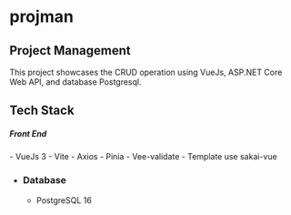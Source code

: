 # projman

<h2>Project Management</h2>

This project showcases the CRUD operation using VueJs, ASP.NET Core Web API, and database Postgresql.

<h2>Tech Stack</h2>
<h5>Front End</h5>
- VueJs 3
- Vite
- Axios
- Pinia
- Vee-validate
- Template use <a ref="https://github.com/primefaces/sakai-vue">sakai-vue</a>

- ### Database
  - PostgreSQL 16
